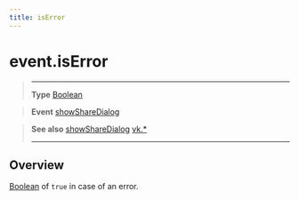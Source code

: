 ```yaml
---
title: isError
---
```

# event.isError

> --------------------- ------------------------------------------------------------------------------------------
> __Type__              [Boolean](https://docs.coronalabs.com/api/type/Boolean.html)

> __Event__             [showShareDialog](/plugin/vk/event/showShareDialog/)

> __See also__          [showShareDialog](/plugin/vk/event/showShareDialog/)
>						[vk.*](/plugin/vk/)
> --------------------- ------------------------------------------------------------------------------------------

## Overview

[Boolean](https://docs.coronalabs.com/api/type/Boolean.html) of `true` in case of an error.